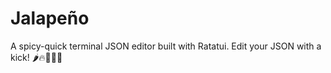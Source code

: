 # Jalapeño
A spicy-quick terminal JSON editor built with Ratatui. Edit your JSON with a kick! 🌶️🔥👨‍🍳🐀

